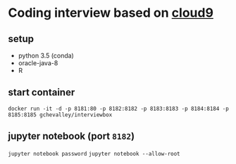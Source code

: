 # Coding interview based on [cloud9](https://c9.io)

## setup
- python 3.5 (conda)
- oracle-java-8
- R

## start container
`docker run -it -d -p 8181:80 -p 8182:8182 -p 8183:8183 -p 8184:8184 -p 8185:8185 gchevalley/interviewbox`

## jupyter notebook (port `8182`)
`jupyter notebook password`
`jupyter notebook --allow-root`
